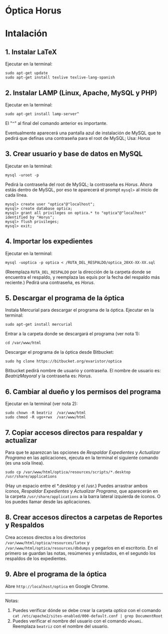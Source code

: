 Óptica Horus
============

# Intalación

## 1. Instalar LaTeX
Ejecutar en la terminal:

```
sudo apt-get update
sudo apt-get install texlive texlive-lang-spanish
```

## 2. Instalar LAMP (Linux, Apache, MySQL y PHP)
Ejecutar en la terminal:

```
sudo apt-get install lamp-server^
```

El "`^`" al final del comando anterior es importante.

Eventualmente aparecerá una pantalla azul de instalación de MySQL que te pedirá que definas una contraseña para el root de MySQL; Usa: _Horus_

## 3. Crear usuario y base de datos en MySQL
Ejecutar en la terminal:

```
mysql -uroot -p
```

Pedirá la contraseña del root de MySQL; la contraseña es _Horus_. Ahora estás dentro de MySQL, por eso te aparecerá el prompt `mysql>` al inicio de cada línea.

```
mysql> create user "optica"@"localhost";
mysql> create database optica;
mysql> grant all privileges on optica.* to "optica"@"localhost" identified by "Horus";
mysql> flush privileges;
mysql> exit;
```

## 4. Importar los expedientes
Ejecutar en la terminal:

```
mysql -uoptica -p optica < /RUTA_DEL_RESPALDO/optica_20XX-XX-XX.sql
```

(Reemplaza `RUTA_DEL_RESPALDO` por la dirección de la carpeta donde se encuentra el respaldo, y reemplaza las equis por la fecha del respaldo más reciente.)
Pedirá una contraseña, es _Horus_.

## 5. Descargar el programa de la óptica
Instala Mercurial para descargar el programa de la óptica. Ejecutar en la terminal:

```
sudo apt-get install mercurial
```

Entrar a la carpeta donde se descargará el programa (ver nota 1):

```
cd /var/www/html
```

Descargar el programa de la óptica desde Bitbucket:

```
sudo hg clone https://bitbucket.org/evaristor/optica
```

Bitbucket pedirá nombre de usuario y contraseña. El nombre de usuario es: _BeatrizMayoral_ y la contraseña es: _Horus_.

## 6. Cambiar al dueño y los permisos del programa
Ejecutar en la terminal (ver nota 2):

```
sudo chown -R beatriz  /var/www/html
sudo chmod -R ugo+rwx  /var/www/html
```

## 7. Copiar accesos directos para respaldar y actualizar
Para que te aparezcan las opciones de _Respaldar Expedientes_ y _Actualizar Programa_ en las aplicaciones, ejecuta en la terminal el siguiente comando (es una sola línea).

```
sudo cp /var/www/html/optica/resources/scripts/*.desktop /usr/share/applications
```

(Hay un espacio entre el *.desktop y el /usr.) Puedes arrastrar ambos íconos, _Respaldar Expedientes_ y _Actualizar Programa_, que aparecerán en la carpeta `/usr/share/applications` a la barra lateral izquierda de íconos. O los puedes llamar desde las aplicaciones.

## 8. Crear accesos directos a carpetas de Reportes y Respaldos
Crea accesos directos a los directorios `/var/www/html/optica/resources/latex` y `/var/www/html/optica/resources/dbdumps` y pegarlos en el escritorio. En el primero se guardan las notas, resúmenes y enlistados, en el segundo los respaldos de los expedientes.

## 9. Abre el programa de la óptica
Abre `http://localhost/optica` en Google Chrome.

-----

Notas:

1. Puedes verificar dónde se debe crear la carpeta _optica_ con el comando `cat /etc/apache2/sites-enabled/000-default.conf | grep DocumentRoot`
1. Puedes verificar el nombre del usuario con el comando `whoami`. Reemplaza `beatriz` con el nombre del usuario.
